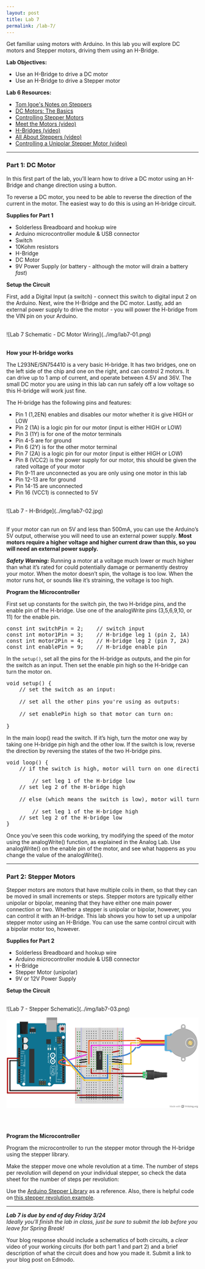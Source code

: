 ```yaml
---
layout: post
title: Lab 7
permalink: /lab-7/
---
```


Get familiar using motors with Arduino. In this lab you will explore DC motors and Stepper motors, driving them using an H-Bridge. 

<span class="underlined">**Lab Objectives:**</span>

+ Use an H-Bridge to drive a DC motor
+ Use an H-Bridge to drive a Stepper motor 

<span class="underlined">**Lab 6 Resources:**</span>
 
+ [Tom Igoe's Notes on Steppers](http://www.tigoe.net/pcomp/code/circuits/motors/stepper-motors/)
+ [DC Motors: The Basics](https://itp.nyu.edu/physcomp/lessons/dc-motors/dc-motors-the-basics/)
+ [Controlling Stepper Motors](https://itp.nyu.edu/physcomp/lessons/dc-motors/stepper-motors/)
+ [Meet the Motors (video)](https://vimeo.com/84274150)
+ [H-Bridges (video)](https://vimeo.com/100357623)
+ [All About Steppers (video)](https://vimeo.com/101362995)
+ [Controlling a Unipolar Stepper Motor (video)](https://vimeo.com/102030557)

<hr>

### Part 1: DC Motor

In this first part of the lab, you’ll learn how to drive a DC motor using an H-Bridge and change direction using a button. 

To reverse a DC motor, you need to be able to reverse the direction of the current in the motor. The easiest way to do this is using an H-bridge circuit. 

<span class="underlined">**Supplies for Part 1**</span>

+ Solderless Breadboard and hookup wire
+ Arduino microcontroller module & USB connector
+ Switch
+ 10Kohm resistors
+ H-Bridge
+ DC Motor
+ 9V Power Supply (or battery - although the motor will drain a battery *fast*)

<span class="underlined">**Setup the Circuit**</span>

First, add a Digital Input (a switch) - connect this switch to digital input 2 on the Arduino. Next, wire the H-Bridge and the DC motor. Lastly, add an external power supply to drive the motor - you will power the H-bridge from the VIN pin on your Arduino.

<br>
![Lab 7 Schematic - DC Motor Wiring](../img/lab7-01.png)
<br><br>

<span class="highlight">**How your H-bridge works**</span>

The L293NE/SN754410 is a very basic H-bridge. It has two bridges, one on the left side of the chip and one on the right, and can control 2 motors. It can drive up to 1 amp of current, and operate between 4.5V and 36V. The small DC motor you are using in this lab can run safely off a low voltage so this H-bridge will work just fine.

The H-bridge has the following pins and features:

+ Pin 1 (1,2EN) enables and disables our motor whether it is give HIGH or LOW
+ Pin 2 (1A) is a logic pin for our motor (input is either HIGH or LOW)
+ Pin 3 (1Y) is for one of the motor terminals
+ Pin 4-5 are for ground
+ Pin 6 (2Y) is for the other motor terminal
+ Pin 7 (2A) is a logic pin for our motor (input is either HIGH or LOW)
+ Pin 8 (VCC2) is the power supply for our motor, this should be given the rated voltage of your motor
+ Pin 9-11 are unconnected as you are only using one motor in this lab
+ Pin 12-13 are for ground
+ Pin 14-15 are unconnected
+ Pin 16 (VCC1) is connected to 5V

<br>
![Lab 7 - H-Bridge](../img/lab7-02.jpg)
<br><br>

If your motor can run on 5V and less than 500mA, you can use the Arduino’s 5V output, otherwise you will need to use an external power supply. **Most motors require a higher voltage and higher current draw than this, so you will need an external power supply.**

***Safety Warning:*** Running a motor at a voltage much lower or much higher than what it’s rated for could potentially damage or permanently destroy your motor. When the motor doesn’t spin, the voltage is too low. When the motor runs hot, or sounds like it’s straining, the voltage is too high.

<span class="underlined">**Program the Microcontroller**</span>

First set up constants for the switch pin, the two H-bridge pins, and the enable pin of the H-bridge. Use one of the analogWrite pins (3,5,6,9,10, or 11) for the enable pin.

<pre>
const int switchPin = 2;    // switch input
const int motor1Pin = 3;    // H-bridge leg 1 (pin 2, 1A)
const int motor2Pin = 4;    // H-bridge leg 2 (pin 7, 2A)
const int enablePin = 9;    // H-bridge enable pin
</pre>

In the `setup()`, set all the pins for the H-bridge as outputs, and the pin for the switch as an input. Then set the enable pin high so the H-bridge can turn the motor on.

<pre>
void setup() {
    // set the switch as an input:
 
    // set all the other pins you're using as outputs:
 
    // set enablePin high so that motor can turn on:

}
</pre>

In the main loop() read the switch. If it’s high, turn the motor one way by taking one H-bridge pin high and the other low. If the switch is low, reverse the direction by reversing the states of the two H-bridge pins.

<pre>
void loop() {
    // if the switch is high, motor will turn on one direction
 
    	// set leg 1 of the H-bridge low
	// set leg 2 of the H-bridge high  
    
    // else (which means the switch is low), motor will turn in the other direction

    	// set leg 1 of the H-bridge high
	// set leg 2 of the H-bridge low
}
</pre>


Once you’ve seen this code working, try modifying the speed of the motor using the analogWrite() function, as explained in the Analog Lab. Use analogWrite() on the enable pin of the motor, and see what happens as you change the value of the analogWrite().

<hr>

### Part 2: Stepper Motors

Stepper motors are motors that have multiple coils in them, so that they can be moved in small increments or steps. Stepper motors are typically either unipolar or bipolar, meaning that they have either one main power connection or two. Whether a stepper is unipolar or bipolar, however, you can control it with an H-bridge. This lab shows you how to set up a unipolar stepper motor using an H-Bridge. You can use the same control circuit with a bipolar motor too, however.

<span class="underlined">**Supplies for Part 2**</span>

+ Solderless Breadboard and hookup wire
+ Arduino microcontroller module & USB connector
+ H-Bridge
+ Stepper Motor (unipolar)
+ 9V or 12V Power Supply

<span class="underlined">**Setup the Circuit**</span>

<br>
![Lab 7 - Stepper Schematic](../img/lab7-03.png)

![Lab 7 - Stepper Diagram](../img/lab7-04.png)

<br><br>

<span class="underlined">**Program the Microcontroller**</span>

Program the microcontroller to run the stepper motor through the H-bridge using the stepper library. 

Make the stepper move one whole revolution at a time. The number of steps per revolution will depend on your individual stepper, so check the data sheet for the number of steps per revolution:

Use the [Arduino Stepper Library](https://www.arduino.cc/en/reference/stepper) as a reference. Also, there is helpful code on [this stepper revolution example](https://www.arduino.cc/en/Tutorial/StepperOneRevolution). 



<hr>

***Lab 7 is due by end of day Friday 3/24*** <br>
*Ideally you'll finish the lab in class, just be sure to submit the lab before you leave for Spring Break!*

Your blog response should include a schematics of both circuits, a *clear* video of your working circuits (for both part 1 and part 2) and a brief description of what the circuit does and how you made it. Submit a link to your blog post on Edmodo.
